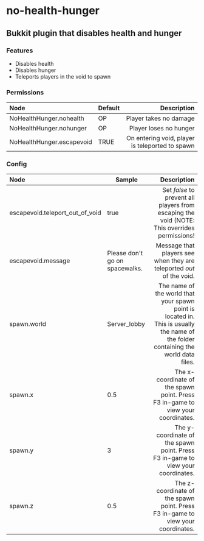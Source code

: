 # no-health-hunger
## Bukkit plugin that disables health and hunger

### Features
* Disables health
* Disables hunger
* Teleports players in the void to spawn

### Permissions
|Node|Default|Description|
|:---|-------|----------:|
|NoHealthHunger.nohealth|OP|Player takes no damage|
|NoHealthHunger.nohunger|OP|Player loses no hunger|
|NoHealthHunger.escapevoid|TRUE|On entering void, player is teleported to spawn|

### Config
|Node|Sample|Description|
|:---|------|----------:|
|escapevoid.teleport_out_of_void|true|Set _false_ to prevent all players from escaping the void (NOTE: This overrides permissions!|
|escapevoid.message|Please don't go on spacewalks.|Message that players see when they are teleported _out_ of the void.|
|spawn.world|Server_lobby|The name of the world that your spawn point is located in. This is usually the name of the folder containing the world data files.|
|spawn.x|0.5|The x-coordinate of the spawn point. Press F3 in-game to view your coordinates.|
|spawn.y|3|The y-coordinate of the spawn point. Press F3 in-game to view your coordinates.|
|spawn.z|0.5|The z-coordinate of the spawn point. Press F3 in-game to view your coordinates.|
